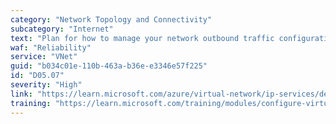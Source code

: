 ```yaml
---
category: "Network Topology and Connectivity"
subcategory: "Internet"
text: "Plan for how to manage your network outbound traffic configuration and strategy before the upcoming breaking change. On September 30, 2025, default outbound access for new deployments will be retired and only explicit access configurations will be allowed."
waf: "Reliability"
service: "VNet"
guid: "b034c01e-110b-463a-b36e-e3346e57f225"
id: "D05.07"
severity: "High"
link: "https://learn.microsoft.com/azure/virtual-network/ip-services/default-outbound-access"
training: "https://learn.microsoft.com/training/modules/configure-virtual-networks/"
---
```


